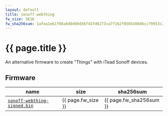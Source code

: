 ```yaml
---
layout: default
title: sonoff-webthing
fw_size: 361K
fw_sha256sum: 1afea1e61f86a8d0d69d56f43fd6273ca7f162f0505488d6cc79953c28ae03f7
---
```


# {{ page.title }}

An alternative firmware to create "Things" with iTead Sonoff devices.

## Firmware

| name                                                         | size               | sha256sum               |
| ------------------------------------------------------------ | ------------------ | ----------------------- |
| [`sonoff-webthing-signed.bin`](./sonoff-webthing-signed.bin) | {{ page.fw_size }} | {{ page.fw_sha256sum }} |
